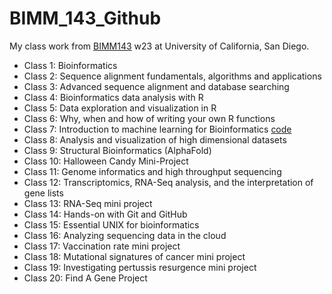 # BIMM_143_Github
My class work from [BIMM143](https://bioboot.github.io/bimm143_W23/) w23 at University of California, San Diego.


- Class 1: Bioinformatics 
- Class 2: Sequence alignment fundamentals, algorithms and applications
- Class 3: Advanced sequence alignment and database searching
- Class 4: Bioinformatics data analysis with R
- Class 5: Data exploration and visualization in R
- Class 6: Why, when and how of writing your own R functions
- Class 7: Introduction to machine learning for Bioinformatics  [code](https://github.com/Patricyoung1106/BIMM_143_Github/blob/main/Class07/BIMM143%20Lab%2007.qmd)
- Class 8: Analysis and visualization of high dimensional datasets
- Class 9: Structural Bioinformatics (AlphaFold)
- Class 10: Halloween Candy Mini-Project
- Class 11: Genome informatics and high throughput sequencing
- Class 12: Transcriptomics, RNA-Seq analysis, and the interpretation of gene lists
- Class 13: RNA-Seq mini project
- Class 14: Hands-on with Git and GitHub
- Class 15: Essential UNIX for bioinformatics
- Class 16: Analyzing sequencing data in the cloud
- Class 17: Vaccination rate mini project
- Class 18: Mutational signatures of cancer mini project
- Class 19: Investigating pertussis resurgence mini project
- Class 20: Find A Gene Project 
